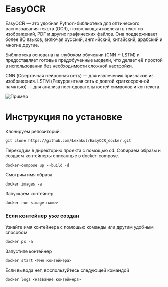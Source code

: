 # EasyOCR
EasyOCR — это удобная Python-библиотека для оптического распознавания текста (OCR), позволяющая извлекать текст из изображений, PDF и других графических файлов. Она поддерживает более 80 языков, включая русский, английский, китайский, арабский и многие другие.

Библиотека основана на глубоком обучении (CNN + LSTM) и предоставляет готовые предобученные модели, что делает её простой в использовании без необходимости сложной настройки.

CNN (Сверточная нейронная сеть) — для извлечения признаков из изображения.
LSTM (Рекуррентная сеть с долгой краткосрочной памятью) — для анализа последовательностей символов и контекста.

![Пример](https://s14.gifyu.com/images/bxqIG.jpg)

# Инструкция по установке
Клонируем репозиторий.
```
git clone https://github.com/Lexakul/EasyOCR_docker.git
```
Переходим в директорию проекта с помощью cd.
Собираем образы и создаем контейнеры описанные в docker-compose.
```
docker-compose up --build -d
```
Смотрим имя образа.
```
docker images -a
```
Запускаем контейнер
```
docker run <image name>
```
### Если контейнер уже создан
Узнайте имя контейнера с помощью команды или другим удобным способом
```
docker ps -a
```
Запустите контейнер
```
docker start <Имя контейнера>
```
Если вывода нет, воспользуйтесь следующей командой
```
docker logs <название контейнера>
```